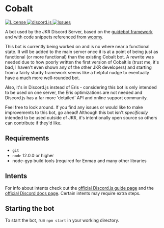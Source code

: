 # Cobalt
<a href="https://github.com/AStainlessSteelSink/cobalt/blob/main/LICENSE"> ![License](https://img.shields.io/github/license/AStainlessSteelSink/cobalt) </a>
<a href="https://github.com/discordjs"> ![discord.js](https://img.shields.io/badge/discord.js-v12.3.1-blue.svg?logo=npm) </a>
<a href="https://github.com/AStainlessSteelSink/cobalt/issues"> ![Issues](https://img.shields.io/github/issues/AStainlessSteelSink/cobalt) </a>

A bot used by the JKR Discord Server, based on the [guidebot framework](https://github.com/AnIdiotsGuide/guidebot) and with code snippets referenced from [woomy](https://github.com/woomyware/woomy).

This bot is currently being worked on and is no where near a functional state. It will be added to the main server once it is at a point of being just as functional (or more functional) than the existing Cobalt bot. A rewrite was needed due to how poorly written the first version of Cobalt is (trust me, it's bad, I haven't even shown any of the other JKR developers) and starting from a fairly sturdy framework seems like a helpful nudge to eventually have a much more well-rounded bot.

Also, it's in Discord.js instead of Eris - considering this bot is only intended to be used on one server, the Eris optimizations are not needed and Discord.js has a far more 'detailed' API and online support community.

Feel free to look around. If you find any issues or would like to make improvements to this bot, go ahead! Although this bot isn't *specifically* intended to be used outside of JKR, it's intentionally open source so others can contribute if they'd like.

## Requirements

- `git`
- `node` 12.0.0 or higher
- node-gyp build tools (required for Enmap and many other libraries

## Intents

For info about intents check out the [official Discord.js guide page](https://discordjs.guide/popular-topics/intents.html) and the [official Discord docs page](https://discord.com/developers/docs/topics/gateway#gateway-intents). Certain intents may require extra steps.

## Starting the bot

To start the bot, run `npm start` in your working directory.

